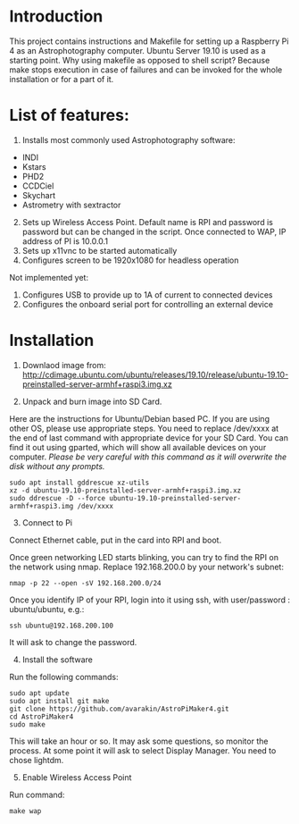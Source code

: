 # Introduction

This project contains instructions and Makefile for setting up a Raspberry Pi 4 as an Astrophotography computer.
Ubuntu Server 19.10 is used as a starting point.
Why using makefile as opposed to shell script? Because make stops execution in case of failures and can be invoked for the whole installation or for a part of it.

# List of features:
1. Installs most commonly used Astrophotography software:
* INDI
* Kstars
* PHD2
* CCDCiel
* Skychart
* Astrometry with sextractor
2. Sets up Wireless Access Point. Default name is RPI and password is password but can be changed in the script. Once connected to WAP,  IP address of PI is 10.0.0.1
3. Sets up x11vnc to be started automatically
4. Configures screen to be 1920x1080 for headless operation

Not implemented yet:
1. Configures USB to provide up to 1A of current to connected devices
2. Configures the onboard serial port for controlling an external device

# Installation

1. Downlaod image from:
http://cdimage.ubuntu.com/ubuntu/releases/19.10/release/ubuntu-19.10-preinstalled-server-armhf+raspi3.img.xz


2. Unpack and burn image into SD Card.

Here are the instructions for Ubuntu/Debian based PC. If you are using other OS, please use appropriate steps.
You need to replace /dev/xxxx at the end of last command with appropriate device for your SD Card. 
You can find it out using gparted, which will show all available devices on your computer.
*Please be very careful with this command as it will overwrite the disk without any prompts.*

```
sudo apt install gddrescue xz-utils
xz -d ubuntu-19.10-preinstalled-server-armhf+raspi3.img.xz
sudo ddrescue -D --force ubuntu-19.10-preinstalled-server-armhf+raspi3.img /dev/xxxx
```


3. Connect to Pi

Connect Ethernet cable, put in the card into RPI and boot.

Once green networking LED starts blinking, you can try to find the RPI on the network using nmap.
Replace 192.168.200.0 by your network's subnet:

```
nmap -p 22 --open -sV 192.168.200.0/24
```


Once you identify IP of your RPI,  login into it using ssh, with user/password : ubuntu/ubuntu, e.g.:

```
ssh ubuntu@192.168.200.100
```

It will ask to change the password.

4. Install the software

Run the following commands:

```
sudo apt update
sudo apt install git make
git clone https://github.com/avarakin/AstroPiMaker4.git
cd AstroPiMaker4
sudo make
```
This will take an hour or so. It may ask some questions, so monitor the process.
At some point it will ask to select Display Manager. You need to chose lightdm.

5. Enable Wireless Access Point

Run command:

```
make wap
```

